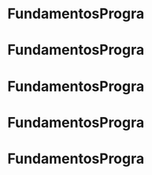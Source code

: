 # FundamentosProgra
# FundamentosProgra
# FundamentosProgra
# FundamentosProgra
# FundamentosProgra
